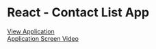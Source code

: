 # React - Contact List App

[View Application](https://contact-list-app-selindayioglu.netlify.app/)<br>
[Application Screen Video](https://drive.google.com/file/d/1vG2n2mn-8TX0ehYJHcFPcNO9Vm5415QB/view?usp=sharing)
